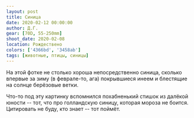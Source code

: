 ```yaml
---
layout: post
title: Синица
date: 2020-02-12 00:00:00
author: Д.Г.
gear: [70D, 55-250mm]
shoot_date: 2020-02-08
location: Рождествено
colors: ['4366bd', '3458ab']
tags: [животные, птицы, синицы]
---
```

На этой фотке не столько хороша непосредственно синица, сколько впервые за зиму (в феврале-то, ага) покрывшиеся инеем и блестящие на солнце берёзовые ветки.

Что-то под эту картинку вспомнился похабненький стишок из далёкой юности -- тот, что про голландскую синицу, которая мороза не боится. Цитировать не буду, кто знает -- тот поймёт.
